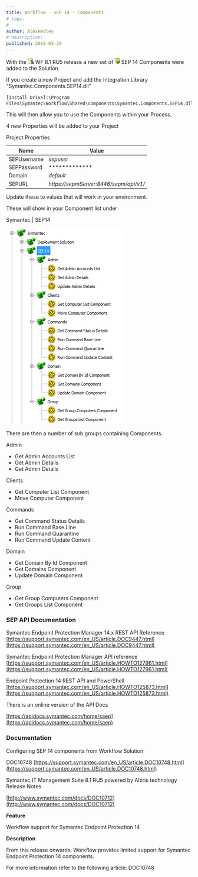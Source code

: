 ```yaml
---
title: Workflow - SEP 14 - Components
# tags:
#     - 
author: AlexHedley
# description: 
published: 2018-03-29
---
```


With the ![Workflow](images\Workflow.png) WF 8.1 RU5 release a new set of ![SEP Task Tray](images\SEPTaskTray.png) SEP 14 Components were added to the Solution.
  
If you create a new Project and add the Integration Library "Symantec.Components.SEP14.dll"

    [Install Drive]:\Program Files\Symantec\Workflow\Shared\components\Symantec.Components.SEP14.dll

This will then allow you to use the Components within your Process.
  
4 new Properties will be added to your Project

<caption>Project Properties</caption>

| Name | Value |
| --- | --- |
| SEPUsername | *sepuser* |
| SEPPassword | ************* |
| Domain | *default* |
| SEPURL | *https://sepmServer:8446/sepm/api/v1/* |

Update these to values that will work in your environment.

These will show in your Component list under
  
Symantec | SEP14
  
![SEP 14 Components](images\SEP14Components.png)
  
There are then a number of sub groups containing Components.
  
Admin
  
- Get Admin Accounts List
- Get Admin Details
- Get Admin Details

Clients

- Get Computer List Component
- Move Computer Component

Commands

- Get Command Status Details
- Run Command Base Line
- Run Command Quarantine
- Run Command Update Content

Domain

- Get Domain By Id Component
- Get Domains Component
- Update Domain Component

Group

- Get Group Computers Component
- Get Groups List Component

### SEP API Documentation
  
Symantec Endpoint Protection Manager 14.x REST API Reference  
[https://support.symantec.com/en_US/article.DOC9447.html](https://support.symantec.com/en_US/article.DOC9447.html)
  
Symantec Endpoint Protection Manager API reference  
[https://support.symantec.com/en_US/article.HOWTO127961.html](https://support.symantec.com/en_US/article.HOWTO127961.html)
  
Endpoint Protection 14 REST API and PowerShell  
[https://support.symantec.com/en_US/article.HOWTO125873.html](https://support.symantec.com/en_US/article.HOWTO125873.html)
  
There is an online version of the API Docs
  
[https://apidocs.symantec.com/home/saep](https://apidocs.symantec.com/home/saep)

### Documentation
  
Configuring SEP 14 components from Workflow Solution
  
DOC10748 [https://support.symantec.com/en_US/article.DOC10748.html](https://support.symantec.com/en_US/article.DOC10748.html)
  
Symantec IT Management Suite 8.1 RU5 powered by Altiris technology Release Notes
  
[http://www.symantec.com/docs/DOC10712](http://www.symantec.com/docs/DOC10712)
  
**Feature**
  
Workflow support for Symantec Endpoint Protection 14
  
**Description**
  
From this release onwards, Workflow provides limited support for Symantec Endpoint Protection 14 components.
  
For more information refer to the following article: DOC10748
